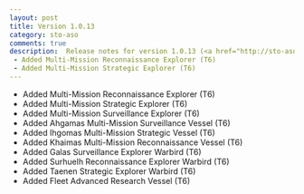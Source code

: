 ```yaml
---
layout: post
title: Version 1.0.13
category: sto-aso
comments: true
description:  Release notes for version 1.0.13 (<a href="http://sto-aso.com.s3-website-us-east-1.amazonaws.com/1.0.13/sto-aso.zip">download</a>)
 - Added Multi-Mission Reconnaissance Explorer (T6)
 - Added Multi-Mission Strategic Explorer (T6)
---
```


 - Added Multi-Mission Reconnaissance Explorer (T6)
 - Added Multi-Mission Strategic Explorer (T6)
 - Added Multi-Mission Surveillance Explorer (T6)
 - Added Ahgamas Multi-Mission Surveillance Vessel (T6)
 - Added Ihgomas Multi-Mission Strategic Vessel (T6)
 - Added Khaimas Multi-Mission Reconnaissance Vessel (T6)
 - Added Galas Surveillance Explorer Warbird (T6)
 - Added Surhuelh Reconnaissance Explorer Warbird (T6)
 - Added Taenen Strategic Explorer Warbird (T6)
 - Added Fleet Advanced Research Vessel (T6)